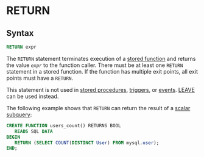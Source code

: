 # RETURN

## Syntax

```sql
RETURN expr 
```

The `RETURN` statement terminates execution of a [stored function](/programming-customizing-mariadb/stored-routines/stored-functions/) and
returns the value <em>`expr`</em> to the function caller. There must be at least
one `RETURN` statement in a stored function. If the function has multiple exit points, all exit points must have a `RETURN`.

This statement is not used in [stored procedures](/programming-customizing-mariadb/stored-routines/stored-procedures/), [triggers](/programming-customizing-mariadb/triggers-events/triggers/), or [events](/programming-customizing-mariadb/triggers-events/event-scheduler/events/). [LEAVE](/programming-customizing-mariadb/programmatic-compound-statements/leave/) can be used instead.

The following example shows that `RETURN` can return the result of a [scalar subquery](/sql-statements-structure/sql-statements/data-manipulation/selecting-data/joins-subqueries/subqueries/subqueries-scalar-subqueries/):

```sql
CREATE FUNCTION users_count() RETURNS BOOL
   READS SQL DATA
BEGIN
   RETURN (SELECT COUNT(DISTINCT User) FROM mysql.user);
END;
```